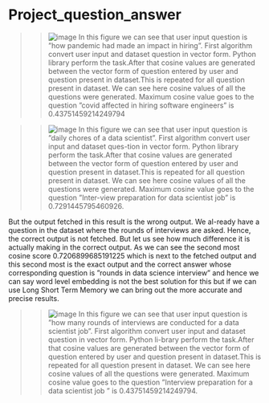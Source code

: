 # Project_question_answer

>> ![image](https://user-images.githubusercontent.com/114941577/230344219-2b327811-ed21-4c01-a3e3-8b8cfe217acb.png)
In this figure we can see that user input question is ”how pandemic had made an impact in hiring”. First algorithm convert user input and dataset question in vector form. Python library perform the task.After that cosine values are generated between the vector form of question entered by user and question present in dataset.This is repeated for all question present in dataset. We can see here cosine values of all the questions were generated. Maximum cosine value goes to the question ”covid affected in hiring software engineers” is 0.43751459214249794

>> ![image](https://user-images.githubusercontent.com/114941577/230344458-aa5f556c-a391-47fb-aa32-11a16119b6a7.png)
  In this figure we can see that user input question is ”daily chores of a data scientist”. First algorithm convert user input and dataset ques-tion in vector form. Python library perform the task.After that cosine values are generated between the vector form of question entered by user and question present in dataset.This is repeated for all question present in dataset. We can see here cosine values of all the questions were generated. Maximum cosine value goes to the question ”Inter-view preparation for data scientist job” is 0.7291445795460926.

But the output fetched in this result is the wrong output. We al-ready have a question in the dataset where the rounds of interviews are asked. Hence, the correct output is not fetched. But let us see how much difference it is actually making in the correct output. As we can see the second most cosine score 0.7206899685191225 which is next to the fetched output and this second most is the exact output
and the correct answer whose corresponding question is ”rounds in data science interview” and hence we can say word level embedding is not the best solution for this but if we can use Long Short Term Memory we can bring out the more accurate and precise results.

>> ![image](https://user-images.githubusercontent.com/114941577/230344641-7cef46bb-3b25-4163-a43d-79715b05b2ff.png)
In this figure we can see that user input question is ”how many rounds of interviews are conducted for a data scientist job”. First algorithm
convert user input and dataset question in vector form. Python li-brary perform the task.After that cosine values are generated between the vector form of question entered by user and question present in dataset.This is repeated for all question present in dataset. We can see here cosine values of all the questions were generated. Maximum cosine value goes to the question ”Interview preparation for a data scientist job ” is 0.43751459214249794.
